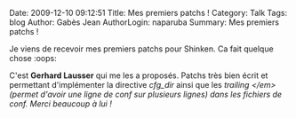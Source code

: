 Date: 2009-12-10 09:12:51
Title: Mes premiers patchs !
Category: Talk
Tags: blog
Author: Gabès Jean
AuthorLogin: naparuba
Summary: Mes premiers patchs !



Je viens de recevoir mes premiers patchs pour Shinken. Ca fait quelque chose  :oops:

C'est <strong>Gerhard Lausser</strong> qui me les a proposés. Patchs très bien écrit et permettant d'implémenter la directive <em>cfg_dir</em> ainsi que les <em>trailing \</em> (permet d'avoir une ligne de conf sur plusieurs lignes) dans les fichiers de conf. Merci beaucoup à lui !
